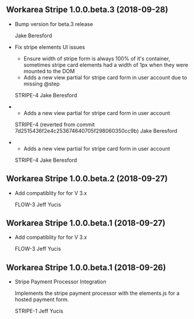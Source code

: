 Workarea Stripe 1.0.0.beta.3 (2018-09-28)
--------------------------------------------------------------------------------

*   Bump version for beta.3 release

    Jake Beresford

*   Fix stripe elements UI issues

    * Ensure width of stripe form is always 100% of it's container, sometimes stripe card elements had a width of 1px when they were mounted to the DOM
    * Adds a new view partial for stripe card form in user account due to missing @step

    STRIPE-4
    Jake Beresford

*   * Adds a new view partial for stripe card form in user account

    STRIPE-4 (reverted from commit 7d2515436f2e4c253674640705f298060350cc9b)
    Jake Beresford

*   * Adds a new view partial for stripe card form in user account

    STRIPE-4
    Jake Beresford



Workarea Stripe 1.0.0.beta.2 (2018-09-27)
--------------------------------------------------------------------------------

*   Add compatiblity for for V 3.x

    FLOW-3
    Jeff Yucis



Workarea Stripe 1.0.0.beta.1 (2018-09-27)
--------------------------------------------------------------------------------

*   Add compatiblity for for V 3.x

    FLOW-3
    Jeff Yucis



Workarea Stripe 1.0.0.beta.1 (2018-09-26)
--------------------------------------------------------------------------------

*   Stripe Payment Processor Integration

    Implements the stripe payment processor with the elements.js
    for a hosted payment form.

    STRIPE-1
    Jeff Yucis



